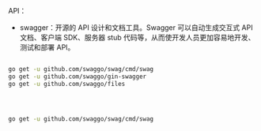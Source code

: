 API：
* swagger：开源的 API 设计和文档工具。Swagger 可以自动生成交互式 API 文档、客户端 SDK、服务器 stub 代码等，从而使开发人员更加容易地开发、测试和部署 API。

```sh

go get -u github.com/swaggo/swag/cmd/swag
go get -u github.com/swaggo/gin-swagger
go get -u github.com/swaggo/files




go get -u github.com/swaggo/swag/cmd/swag

```